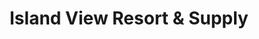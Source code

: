 ---
title: "Island View Resort & Supply"
url: /barbeau/island-view-resort-and-supply/
shop: convenience
---